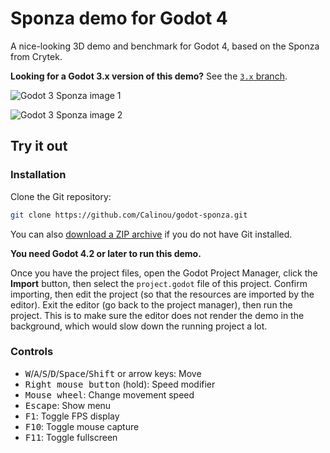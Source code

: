 # Sponza demo for Godot 4

A nice-looking 3D demo and benchmark for Godot 4,
based on the Sponza from Crytek.

**Looking for a Godot 3.x version of this demo?** See the [`3.x` branch](https://github.com/Calinou/godot-sponza/tree/3.x).

![Godot 3 Sponza image 1](https://archive.hugo.pro/.public/godot-sponza/godot_3_sponza_1.jpg)

![Godot 3 Sponza image 2](https://archive.hugo.pro/.public/godot-sponza/godot_3_sponza_2.jpg)

## Try it out

### Installation

Clone the Git repository:

```bash
git clone https://github.com/Calinou/godot-sponza.git
```

You can also
[download a ZIP archive](https://github.com/Calinou/godot-sponza/archive/4.0-dev.zip)
if you do not have Git installed.

**You need Godot 4.2 or later to run this demo.**

Once you have the project files, open the Godot Project Manager, click the
**Import** button, then select the `project.godot` file of this project.
Confirm importing, then edit the project (so that the resources are imported
by the editor). Exit the editor (go back to the project manager), then run
the project. This is to make sure the editor does not render the demo in
the background, which would slow down the running project a lot.

### Controls

- <kbd>W</kbd>/<kbd>A</kbd>/<kbd>S</kbd>/<kbd>D</kbd>/<kbd>Space</kbd>/<kbd>Shift</kbd> or arrow keys: Move
- <kbd>Right mouse button</kbd> (hold): Speed modifier
- <kbd>Mouse wheel</kbd>: Change movement speed
- <kbd>Escape</kbd>: Show menu
- <kbd>F1</kbd>: Toggle FPS display
- <kbd>F10</kbd>: Toggle mouse capture
- <kbd>F11</kbd>: Toggle fullscreen
<!-- - <kbd>F3</kbd>: Show frametime graph (currently broken) --!

## License

Copyright © 2017-present Hugo Locurcio and contributors

- Unless otherwise specified, files in this repository are licensed under the
  MIT license, see [LICENSE.md](LICENSE.md) for more information.
- The [Noto Sans](https://www.google.com/get/noto/) fonts are licensed under
  the SIL OFL 1.1, see [fonts/LICENSE.txt](fonts/LICENSE.txt) for more information.
- The [Crytek Sponza](http://www.crytek.com/cryengine/cryengine3/downloads/)
  assets are under the public domain.

